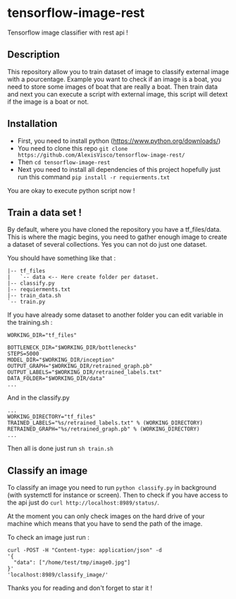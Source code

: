 # tensorflow-image-rest
Tensorflow image classifier with rest api !

## Description

This repository allow you to train dataset of image to classify external image with a pourcentage.
Example you want to check if an image is a boat, you need to store some images of boat that are really a boat.
Then train data and next you can execute a script with external image, this script will detext if the image is a boat or not.

## Installation 

- First, you need to install python (https://www.python.org/downloads/)
- You need to clone this repo `git clone https://github.com/AlexisVisco/tensorflow-image-rest/`
- Then `cd tensorflow-image-rest`
- Next you need to install all dependencies of this project hopefully just run this command `pip install -r requierments.txt`

You are okay to execute python script now !

## Train a data set ! 

By default, where you have cloned the repository you have a tf_files/data. This is where the magic begins, you need to gather enough image to create a dataset of several collections. 
Yes you can not do just one dataset.

You should have something like that :

```
|-- tf_files
|   `-- data <-- Here create folder per dataset.
|-- classify.py
|-- requierments.txt
|-- train_data.sh
`-- train.py
```

If you have already some dataset to another folder you can edit variable in the training.sh :

```
WORKING_DIR="tf_files"

BOTTLENECK_DIR="$WORKING_DIR/bottlenecks"
STEPS=5000
MODEL_DIR="$WORKING_DIR/inception"
OUTPUT_GRAPH="$WORKING_DIR/retrained_graph.pb"
OUTPUT_LABELS="$WORKING_DIR/retrained_labels.txt"
DATA_FOLDER="$WORKING_DIR/data"
...
```

And in the classify.py

```
...
WORKING_DIRECTORY="tf_files"
TRAINED_LABELS="%s/retrained_labels.txt" % (WORKING_DIRECTORY)
RETRAINED_GRAPH="%s/retrained_graph.pb" % (WORKING_DIRECTORY)
...
```

Then all is done just run `sh train.sh`

## Classify an image

To classify an image you need to run `python classify.py` in background (with systemctl for instance or screen).
Then to check if you have access to the api just do `curl http://localhost:8989/status/`.

At the moment you can only check images on the hard drive of your machine which means that you have to send the path of the image.

To check an image just run :

```
curl -POST -H "Content-type: application/json" -d 
'{
  "data": ["/home/test/tmp/image0.jpg"]
}'
'localhost:8989/classify_image/'
```

Thanks you for reading and don't forget to star it !

